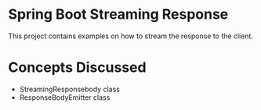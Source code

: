 # Spring Boot Streaming Response
This project contains examples on how to stream the response to the client.

# Concepts Discussed
* StreamingResponsebody class
* ResponseBodyEmitter class

